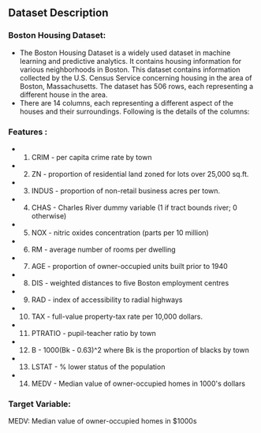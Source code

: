
## Dataset Description

### Boston Housing Dataset:

- The Boston Housing Dataset is a widely used dataset in machine learning and predictive analytics. It contains housing information for various neighborhoods in Boston. This dataset contains information collected by the U.S. Census Service concerning housing in the area of Boston, Massachusetts. The dataset has 506 rows, each representing a different house in the area. 
- There are 14 columns, each representing a different aspect of the houses and their surroundings. Following is the details of the columns:

### Features : 

- 1. CRIM             - per capita crime rate by town
- 2. ZN               - proportion of residential land zoned for lots over 25,000 sq.ft.
- 3. INDUS            - proportion of non-retail business acres per town.
- 4. CHAS             - Charles River dummy variable (1 if tract bounds river; 0 otherwise)
- 5. NOX              - nitric oxides concentration (parts per 10 million)
- 6. RM               - average number of rooms per dwelling
- 7. AGE              - proportion of owner-occupied units built prior to 1940
- 8. DIS              - weighted distances to five Boston employment centres
- 9. RAD              - index of accessibility to radial highways
- 10. TAX             - full-value property-tax rate per 10,000 dollars.
- 11. PTRATIO         - pupil-teacher ratio by town
- 12. B               - 1000(Bk - 0.63)^2 where Bk is the proportion of blacks by town
- 13. LSTAT           - % lower status of the population
- 14. MEDV            - Median value of owner-occupied homes in 1000's dollars


### Target Variable:

MEDV: Median value of owner-occupied homes in $1000s



